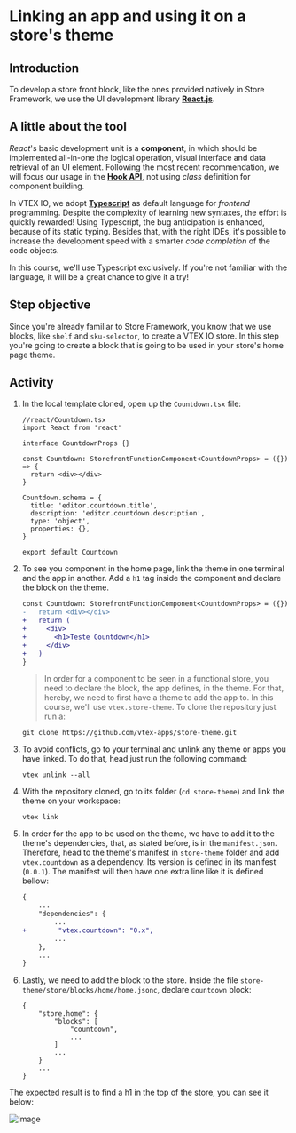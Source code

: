 # Linking an app and using it on a store's theme

## Introduction

To develop a store front block, like the ones provided natively in Store Framework, we use the UI development library **[React.js](https://reactjs.org/)**.

## A little about the tool

*React*'s basic development unit is a **component**, in which should be implemented all-in-one the logical operation, visual interface and data retrieval of an UI element. Following the most recent recommendation, we will focus our usage in the [**Hook API**](https:/**/reactjs.org/docs/hooks-intro.html), not using *class* definition for component building. 

In VTEX IO, we adopt [**Typescript**](https://www.typescriptlang.org/) as default language for *frontend* programming. Despite the complexity of learning new syntaxes, the effort is quickly rewarded! Using Typescript, the bug anticipation is enhanced, because of its static typing. Besides that, with the right IDEs, it's possible to increase the development speed with a smarter *code completion* of the code objects. 

In this course, we'll use Typescript exclusively. If you're not familiar with the language, it will be a great chance to give it a try!

## Step objective 

Since you're already familiar to Store Framework, you know that we use blocks, like `shelf` and `sku-selector`, to create a VTEX IO store. In this step you're going to create a block that is going to be used in your store's home page theme.

## Activity

1. In the local template cloned, open up the `Countdown.tsx` file:

    ```tsx
    //react/Countdown.tsx
    import React from 'react'

    interface CountdownProps {}

    const Countdown: StorefrontFunctionComponent<CountdownProps> = ({}) => {
      return <div></div>
    }

    Countdown.schema = {
      title: 'editor.countdown.title',
      description: 'editor.countdown.description',
      type: 'object',
      properties: {},
    }

    export default Countdown
    ```

2. To see you component in the home page, link the theme in one terminal and the app in another. Add a `h1` tag inside the component and declare the block on the theme.

    ```diff
    const Countdown: StorefrontFunctionComponent<CountdownProps> = ({}) => {
    -   return <div></div>
    +   return (
    +     <div>
    +       <h1>Teste Countdown</h1>
    +     </div>
    +   )
    }
    ```

    >In order for a component to be seen in a functional store, you need to declare the block, the app defines, in the theme. For that, hereby, we need to first have a theme to add the app to. In this course, we'll use `vtex.store-theme`. To clone the repository just run a:
    ```
    git clone https://github.com/vtex-apps/store-theme.git
    ```

3. To avoid conflicts, go to your terminal and unlink any theme or apps you have linked. To do that, head just run the following command: 

    ```
    vtex unlink --all
    ```

4. With the repository cloned, go to its folder (`cd store-theme`) and link the theme on your workspace: 

    ```
    vtex link
    ```

5. In order for the app to be used on the theme, we have to add it to the theme's dependencies, that, as stated before, is in the `manifest.json`. Therefore, head to the theme's manifest in `store-theme` folder and add `vtex.countdown` as a dependency. Its version is defined in its manifest (`0.0.1`). The manifest will then have one extra line like it is defined bellow: 

    ```diff
    {
        ...
        "dependencies": {
            ...
    +        "vtex.countdown": "0.x",
            ...
        },
        ...
    }
    ```

6. Lastly, we need to add the block to the store. Inside the file `store-theme/store/blocks/home/home.jsonc`, declare `countdown` block: 
    ```
    {
        "store.home": {
            "blocks": [
                "countdown",
                ...
            ]
            ...
        }
        ...
    }
    ```

The expected result is to find a h1 in the top of the store, you can see it below: 

<!-- TODO: Correct the image translation !-->

![image](https://user-images.githubusercontent.com/19495917/74960422-11d7d980-53eb-11ea-9d32-f0aa1340f0af.png)

